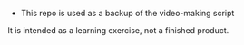 * This repo is used as a backup of the video-making script

It is intended as a learning exercise, not a finished product. 

